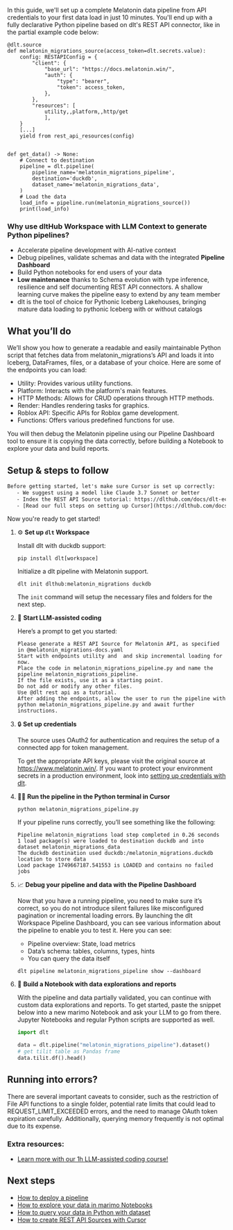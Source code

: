 In this guide, we'll set up a complete Melatonin data pipeline from API credentials to your first data load in just 10 minutes. You'll end up with a fully declarative Python pipeline based on dlt's REST API connector, like in the partial example code below:

```python-outcome
@dlt.source
def melatonin_migrations_source(access_token=dlt.secrets.value):
    config: RESTAPIConfig = {
        "client": {
            "base_url": "https://docs.melatonin.win/",
            "auth": {
                "type": "bearer",
                "token": access_token,
            },
        },
        "resources": [
            utility,,platform,,http/get
            ],
    }
    [...]
    yield from rest_api_resources(config)


def get_data() -> None:
    # Connect to destination
    pipeline = dlt.pipeline(
        pipeline_name='melatonin_migrations_pipeline',
        destination='duckdb',
        dataset_name='melatonin_migrations_data', 
    )
    # Load the data
    load_info = pipeline.run(melatonin_migrations_source())
    print(load_info) 
```

### Why use dltHub Workspace with LLM Context to generate Python pipelines?

- Accelerate pipeline development with AI-native context
- Debug pipelines, validate schemas and data with the integrated **Pipeline Dashboard**
- Build Python notebooks for end users of your data
- **Low maintenance** thanks to Schema evolution with type inference, resilience and self documenting REST API connectors. A shallow learning curve makes the pipeline easy to extend by any team member
- dlt is the tool of choice for Pythonic Iceberg Lakehouses, bringing mature data loading to pythonic Iceberg with or without catalogs

## What you’ll do

We’ll show you how to generate a readable and easily maintainable Python script that fetches data from melatonin_migrations’s API and loads it into Iceberg, DataFrames, files, or a database of your choice. Here are some of the endpoints you can load:

- Utility: Provides various utility functions.
- Platform: Interacts with the platform's main features.
- HTTP Methods: Allows for CRUD operations through HTTP methods.
- Render: Handles rendering tasks for graphics.
- Roblox API: Specific APIs for Roblox game development.
- Functions: Offers various predefined functions for use.

You will then debug the Melatonin pipeline using our Pipeline Dashboard tool to ensure it is copying the data correctly, before building a Notebook to explore your data and build reports.

## Setup & steps to follow

```default
Before getting started, let's make sure Cursor is set up correctly:
   - We suggest using a model like Claude 3.7 Sonnet or better
   - Index the REST API Source tutorial: https://dlthub.com/docs/dlt-ecosystem/verified-sources/rest_api/ and add it to context as **@dlt rest api**
   - [Read our full steps on setting up Cursor](https://dlthub.com/docs/dlt-ecosystem/llm-tooling/cursor-restapi#23-configuring-cursor-with-documentation)
```

Now you're ready to get started!

1. ⚙️ **Set up `dlt` Workspace**
    
    Install dlt with duckdb support:
    ```shell
    pip install dlt[workspace]
    ```

    Initialize a dlt pipeline with Melatonin support.
    ```shell
    dlt init dlthub:melatonin_migrations duckdb
    ```

    The `init` command will setup the necessary files and folders for the next step.
    
2. 🤠 **Start LLM-assisted coding**
    
    Here’s a prompt to get you started:
    
    ```prompt
    Please generate a REST API Source for Melatonin API, as specified in @melatonin_migrations-docs.yaml 
    Start with endpoints utility and  and skip incremental loading for now. 
    Place the code in melatonin_migrations_pipeline.py and name the pipeline melatonin_migrations_pipeline. 
    If the file exists, use it as a starting point. 
    Do not add or modify any other files. 
    Use @dlt rest api as a tutorial. 
    After adding the endpoints, allow the user to run the pipeline with python melatonin_migrations_pipeline.py and await further instructions.
    ```

    
3. 🔒 **Set up credentials** 
    
    The source uses OAuth2 for authentication and requires the setup of a connected app for token management.
    
    To get the appropriate API keys, please visit the original source at https://www.melatonin.win/.
    If you want to protect your environment secrets in a production environment, look into [setting up credentials with dlt](https://dlthub.com/docs/walkthroughs/add_credentials).
    
4. 🏃‍♀️ **Run the pipeline in the Python terminal in Cursor**
    
    ```shell
    python melatonin_migrations_pipeline.py
    ```
    
    If your pipeline runs correctly, you’ll see something like the following:
    
    ```shell
    Pipeline melatonin_migrations load step completed in 0.26 seconds
    1 load package(s) were loaded to destination duckdb and into dataset melatonin_migrations_data
    The duckdb destination used duckdb:/melatonin_migrations.duckdb location to store data
    Load package 1749667187.541553 is LOADED and contains no failed jobs
    ```
    
5. 📈 **Debug your pipeline and data with the Pipeline Dashboard**

    Now that you have a running pipeline, you need to make sure it’s correct, so you do not introduce silent failures like misconfigured pagination or incremental loading errors. By launching the dlt Workspace Pipeline Dashboard, you can see various information about the pipeline to enable you to test it. Here you can see:
    - Pipeline overview: State, load metrics
    - Data’s schema: tables, columns, types, hints
    - You can query the data itself
    
    ```shell
    dlt pipeline melatonin_migrations_pipeline show --dashboard
    ```
    
6. 🐍 **Build a Notebook with data explorations and reports**

    With the pipeline and data partially validated, you can continue with custom data explorations and reports. To get started, paste the snippet below into a new marimo Notebook and ask your LLM to go from there. Jupyter Notebooks and regular Python scripts are supported as well.

    
    ```python
    import dlt

   data = dlt.pipeline("melatonin_migrations_pipeline").dataset()
   # get tilit table as Pandas frame
   data.tilit.df().head()
    ```

## Running into errors?

There are several important caveats to consider, such as the restriction of File API functions to a single folder, potential rate limits that could lead to REQUEST_LIMIT_EXCEEDED errors, and the need to manage OAuth token expiration carefully. Additionally, querying memory frequently is not optimal due to its expense.

### Extra resources:

- [Learn more with our 1h LLM-assisted coding course!](https://www.youtube.com/watch?v=GGid70rnJuM)

## Next steps

- [How to deploy a pipeline](https://dlthub.com/docs/walkthroughs/deploy-a-pipeline)
- [How to explore your data in marimo Notebooks](https://dlthub.com/docs/general-usage/dataset-access/marimo)
- [How to query your data in Python with dataset](https://dlthub.com/docs/general-usage/dataset-access/dataset)
- [How to create REST API Sources with Cursor](https://dlthub.com/docs/dlt-ecosystem/llm-tooling/cursor-restapi)
